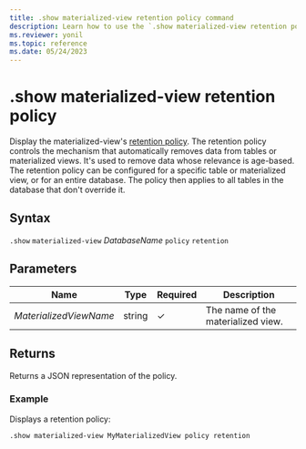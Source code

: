 ```yaml
---
title: .show materialized-view retention policy command
description: Learn how to use the `.show materialized-view retention policy` command to show the materialized view's retention policy.
ms.reviewer: yonil
ms.topic: reference
ms.date: 05/24/2023
---
```

# .show materialized-view retention policy

Display the materialized-view's [retention policy](retentionpolicy.md). The retention policy controls the mechanism that automatically removes data from tables or materialized views. It's used to remove data whose relevance is age-based. The retention policy can be configured for a specific table or materialized view, or for an entire database. The policy then applies to all tables in the database that don't override it.

## Syntax

`.show` `materialized-view` *DatabaseName* `policy` `retention`

## Parameters

|Name|Type|Required|Description|
|--|--|--|--|
|*MaterializedViewName*|string|&check;|The name of the materialized view.|

## Returns

Returns a JSON representation of the policy.

### Example

Displays a retention policy:

```kusto
.show materialized-view MyMaterializedView policy retention 
```
